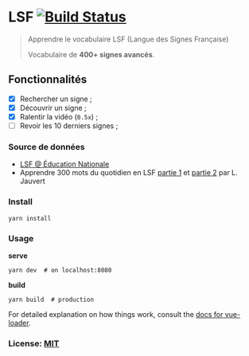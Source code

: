 # LSF [![Build Status](https://travis-ci.org/parlr/lsf.svg?branch=master)](https://travis-ci.org/parlr/lsf)

> Apprendre le vocabulaire LSF (Langue des Signes Française)
>
> Vocabulaire de **400+ signes avancés**.

## Fonctionnalités

- [x] Rechercher un signe ;
- [x] Découvrir un signe ;
- [x] Ralentir la vidéo (`0.5x`) ;
- [ ] Revoir les 10 derniers signes ;

### Source de données

- [LSF @ Éducation Nationale](http://lsf.education.fr/index.php?page=recherche_alphabetique)
- Apprendre 300 mots du quotidien en LSF [partie 1](https://www.youtube.com/watch?v=rz3jw0_XXoc) et [partie 2](https://www.youtube.com/watch?v=DbTKAbY-i0A) par L. Jauvert

### Install

    yarn install

### Usage

**serve**

    yarn dev  # on localhost:8080

**build**

    yarn build  # production

For detailed explanation on how things work, consult the [docs for vue-loader](http://vuejs.github.io/vue-loader).

### License: [MIT](src/assets/LICENSE)
